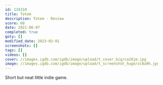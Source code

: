 ```yaml
---
id: 134310
title: Totem
description: Totem - Review
score: 60
date: 2021-06-07
completed: true
goty: []
modified_date: 2023-03-01
screenshots: []
tags: []
videos: []
cover: //images.igdb.com/igdb/image/upload/t_cover_big/co28jm.jpg
image: //images.igdb.com/igdb/image/upload/t_screenshot_huge/sc8a9h.jpg
---
```

Short but neat little indie game.